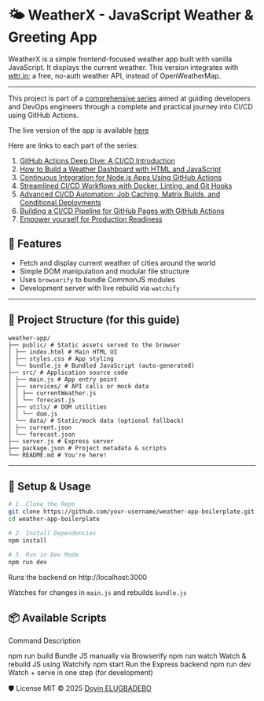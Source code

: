 # 🌤️ WeatherX - JavaScript Weather & Greeting App

WeatherX is a simple frontend-focused weather app built with vanilla JavaScript. It displays the current weather. This version integrates with [wttr.in](https://wttr.in); a free, no-auth weather API, instead of OpenWeatherMap.

---

This project is part of a [comprehensive series](url) aimed at guiding developers and DevOps engineers through a complete and practical journey into CI/CD using GitHub Actions.

The live version of the app is available [here](https://doyinhubx.github.io/weather-runner/)

Here are links to each part of the series:

1. [GitHub Actions Deep Dive: A CI/CD Introduction](url)
2. [How to Build a Weather Dashboard with HTML and JavaScript](url)
3. [Continuous Integration for Node.js Apps Using GitHub Actions](url)
4. [Streamlined CI/CD Workflows with Docker, Linting, and Git Hooks](url)
5. [Advanced CI/CD Automation: Job Caching, Matrix Builds, and Conditional Deployments](url)
6. [Building a CI/CD Pipeline for GitHub Pages with GitHub Actions](url)
7. [Empower yourself for Production Readiness](url)


## 🚀 Features

- Fetch and display current weather of cities around the world
- Simple DOM manipulation and modular file structure
- Uses `browserify` to bundle CommonJS modules
- Development server with live rebuild via `watchify`

---

## 📁 Project Structure (for this guide)

```
weather-app/
├── public/ # Static assets served to the browser
│ ├── index.html # Main HTML UI
│ ├── styles.css # App styling
│ └── bundle.js # Bundled JavaScript (auto-generated)
├── src/ # Application source code
│ ├── main.js # App entry point
│ ├── services/ # API calls or mock data
│ │ ├── currentWeather.js
│ │ └── forecast.js
│ ├── utils/ # DOM utilities
│ │ └── dom.js
│ └── data/ # Static/mock data (optional fallback)
│ ├── current.json
│ └── forecast.json
├── server.js # Express server
├── package.json # Project metadata & scripts
└── README.md # You're here!
```


---

## 🔧 Setup & Usage

```bash
# 1. Clone the Repo
git clone https://github.com/your-username/weather-app-boilerplate.git
cd weather-app-boilerplate

# 2. Install Dependencies
npm install

# 3. Run in Dev Mode
npm run dev
```
Runs the backend on http://localhost:3000

Watches for changes in `main.js` and rebuilds `bundle.js`

## 📦 Available Scripts

Command	Description

npm run build	Bundle JS manually via Browserify
npm run watch	Watch & rebuild JS using Watchify
npm start	Run the Express backend
npm run dev	Watch + serve in one step (for development)


🛡️ License
MIT © 2025 [Doyin ELUGBADEBO](url)